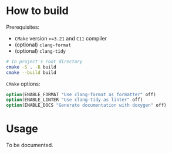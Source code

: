 # How to build

Prerequisites:
* `CMake` version `>=3.21` and `C11` compiler
* (optional) `clang-format`
* (optional) `clang-tidy`

```sh
# In project's root directory
cmake -S . -B build 
cmake --build build
```

`CMake` options:
```cmake
option(ENABLE_FORMAT "Use clang-format as formatter" off)
option(ENABLE_LINTER "Use clang-tidy as linter" off)
option(ENABLE_DOCS "Generate documentation with doxygen" off)
```

# Usage

To be documented.